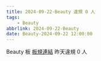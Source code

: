 ```yaml
---
title: 2024-09-22-Beauty 違規 0 人
tags:
    - Beauty
abbrlink: 2024-09-22-Beauty
date: Beauty-2024-09-22 12:00:00
---
```

Beauty 板 [板規連結](https://www.ptt.cc/bbs/Beauty/M.1630069980.A.84B.html)
昨天違規 0 人
